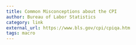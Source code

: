 ```yaml
---
title: Common Misconceptions about the CPI
author: Bureau of Labor Statistics
category: link
external_url: https://www.bls.gov/cpi/cpiqa.htm
tags: macro
---
```

